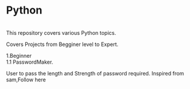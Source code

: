 # Python
<br>
This repository covers various Python topics.
<br>
<p>Covers Projects from Begginer level to Expert.</p>
  1.Beginner<br>
    1.1 PasswordMaker.
    <p>
   User to pass the length and Strength of password required.
   Inspired from sam,Follow <a herf='https://www.youtube.com/watch?v=3j6v4wBZWR8&t=2996s&ab_channel=freeCodeCamp.org'>here</a>  
    </p>
        
    


